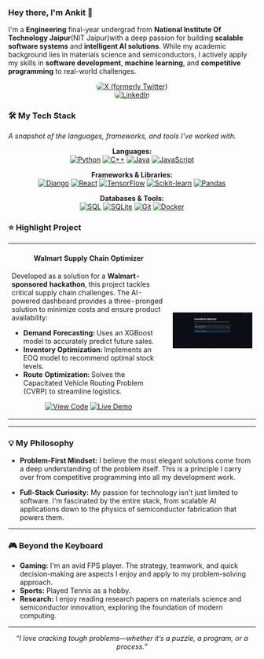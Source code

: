 ### Hey there, I'm Ankit 👋
I'm a **Engineering** final-year undergrad from  **National Institute Of Technology Jaipur**(NIT Jaipur)with a deep passion for building **scalable software systems** and **intelligent AI solutions**. While my academic background lies in materials science and semiconductors, I actively apply my skills in **software development**, **machine learning**, and **competitive programming** to real-world challenges.

<p align="center">
  <a href="https://twitter.com/AlgoAnkit" target="_blank">
    <img
      src="https://img.shields.io/badge/X-000000.svg?style=for-the-badge&logo=x&logoColor=white"
      alt="X (formerly Twitter)"
      style="border-radius:8px; margin:0 8px;"
    />
  </a>
  <br>
  <a href="https://www.linkedin.com/in/ankit-anand-singh-27076b262/" target="_blank">
    <img
      src="https://img.shields.io/badge/LinkedIn-0A66C2.svg?style=for-the-badge&logo=linkedin&logoColor=white"
      alt="LinkedIn"
      style="border-radius:8px; margin:0 8px;"
    />
  </a>
</p>


### 🛠️ My Tech Stack

*A snapshot of the languages, frameworks, and tools I've worked with.*

<p align="center">
  <strong>Languages:</strong><br>
  <a href="#"><img alt="Python" src="https://img.shields.io/badge/Python-3776AB.svg?style=for-the-badge&logo=python&logoColor=white" /></a>
  <a href="#"><img alt="C++" src="https://img.shields.io/badge/C++-00599C.svg?style=for-the-badge&logo=cplusplus&logoColor=white" /></a>
  <a href="#"><img alt="Java" src="https://img.shields.io/badge/Java-007396.svg?style=for-the-badge&logo=java&logoColor=white" /></a>
  <a href="#"><img alt="JavaScript" src="https://img.shields.io/badge/JavaScript-F7DF1E.svg?style=for-the-badge&logo=javascript&logoColor=black" /></a>
</p>

<p align="center">
  <strong>Frameworks & Libraries:</strong><br>
  <a href="#"><img alt="Django" src="https://img.shields.io/badge/Django-092E20.svg?style=for-the-badge&logo=django&logoColor=white" /></a>
  <a href="#"><img alt="React" src="https://img.shields.io/badge/React-61DAFB.svg?style=for-the-badge&logo=react&logoColor=black" /></a>
  <a href="#"><img alt="TensorFlow" src="https://img.shields.io/badge/TensorFlow-FF6F00.svg?style=for-the-badge&logo=tensorflow&logoColor=white" /></a>
  <a href="#"><img alt="Scikit-learn" src="https://img.shields.io/badge/scikit_learn-F7931E.svg?style=for-the-badge&logo=scikit-learn&logoColor=white" /></a>
  <a href="#"><img alt="Pandas" src="https://img.shields.io/badge/pandas-150458.svg?style=for-the-badge&logo=pandas&logoColor=white" /></a>
</p>

<p align="center">
  <strong>Databases & Tools:</strong><br>
  <a href="#"><img alt="SQL" src="https://img.shields.io/badge/SQL-4479A1.svg?style=for-the-badge&logo=PostgreSQL&logoColor=white" /></a>
  <a href="#"><img alt="SQLite" src="https://img.shields.io/badge/SQLite-003B57.svg?style=for-the-badge&logo=sqlite&logoColor=white" /></a>
  <a href="#"><img alt="Git" src="https://img.shields.io/badge/Git-F05032.svg?style=for-the-badge&logo=git&logoColor=white" /></a>
  <a href="#"><img alt="Docker" src="https://img.shields.io/badge/Docker-2496ED.svg?style=for-the-badge&logo=docker&logoColor=white" /></a>
</p>



### ⭐ Highlight Project

<table>
  <tr>
    <td width="65%">
      <h4 align="center">Walmart Supply Chain Optimizer</h4>
      <p>
        Developed as a solution for a <strong>Walmart-sponsored hackathon</strong>, this project tackles critical supply chain challenges. The AI-powered dashboard provides a three-pronged solution to minimize costs and ensure product availability:
        <ul>
          <li><b>Demand Forecasting:</b> Uses an XGBoost model to accurately predict future sales.</li>
          <li><b>Inventory Optimization:</b> Implements an EOQ model to recommend optimal stock levels.</li>
          <li><b>Route Optimization:</b> Solves the Capacitated Vehicle Routing Problem (CVRP) to streamline logistics.</li>
        </ul>
      </p>
      <p align="center">
        <a href="https://github.com/Algo-Ankit/smartstock-optimizer" target="_blank"><img src="https://img.shields.io/badge/View_Code-232F3E?style=for-the-badge&logo=github&logoColor=white" alt="View Code"/></a>
        <a href="https://smartstock-optimizer-wy579k5xubnwdezrkryeke.streamlit.app/" target="_blank"><img src="https://img.shields.io/badge/Live_Demo-FF4B4B?style=for-the-badge&logo=streamlit&logoColor=white" alt="Live Demo"/></a>
      </p>
    </td>
    <td width="35%">
      <img src="https://github.com/Algo-Ankit/smartstock-optimizer/blob/main/Recording%202025-07-24%20211359.gif" alt="Project Visual" />
    </td>
  </tr>
</table>

---

### 💡 My Philosophy

* **Problem-First Mindset:** I believe the most elegant solutions come from a deep understanding of the problem itself. This is a principle I carry over from competitive programming into all my development work.

* **Full-Stack Curiosity:** My passion for technology isn't just limited to software. I'm fascinated by the entire stack, from scalable AI applications down to the physics of semiconductor fabrication that powers them.

---

### 🎮 Beyond the Keyboard

- **Gaming:** I'm an avid FPS player. The strategy, teamwork, and quick decision-making are aspects I enjoy and apply to my problem-solving approach.
- **Sports:** Played Tennis as a hobby.
- **Research:** I enjoy reading research papers on materials science and semiconductor innovation, exploring the foundation of modern computing.

---

<p align="center">
  <i>“I love cracking tough problems—whether it’s a puzzle, a program, or a process.”</i>
</p>
